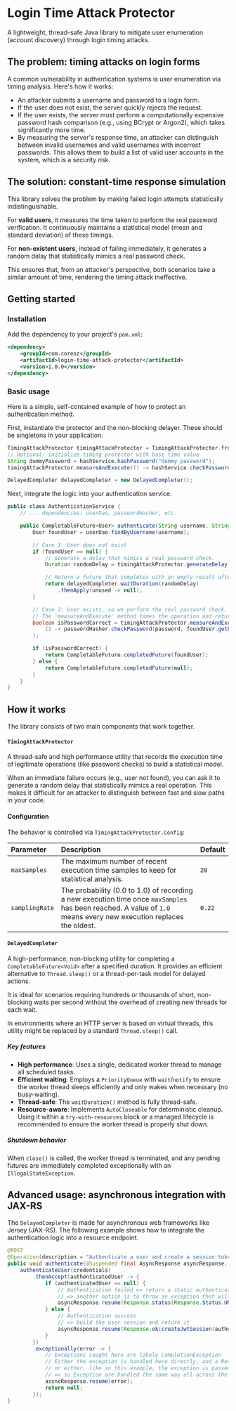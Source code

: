 # Login Time Attack Protector
A lightweight, thread-safe Java library to mitigate user enumeration (account discovery) through login timing attacks.

## The problem: timing attacks on login forms
A common vulnerability in authentication systems is user enumeration via timing analysis. Here's how it works:

* An attacker submits a username and password to a login form.
* If the user does not exist, the server quickly rejects the request.
* If the user exists, the server must perform a computationally expensive password hash comparison (e.g., using BCrypt or Argon2), which takes significantly more time.
* By measuring the server's response time, an attacker can distinguish between invalid usernames and valid usernames with incorrect passwords. This allows them to build a list of valid user accounts in the system, which is a security risk.

## The solution: constant-time response simulation
This library solves the problem by making failed login attempts statistically indistinguishable.

For **valid users**, it measures the time taken to perform the real password verification. It continuously maintains a statistical model (mean and standard deviation) of these timings.

For **non-existent users**, instead of failing immediately, it generates a random delay that statistically mimics a real password check.

This ensures that, from an attacker's perspective, both scenarios take a similar amount of time, rendering the timing attack ineffective.

## Getting started
### Installation
Add the dependency to your project's `pom.xml`:

```xml
<dependency>
    <groupId>com.coreoz</groupId>
    <artifactId>login-time-attack-protector</artifactId>
    <version>1.0.0</version>
</dependency>
```

### Basic usage
Here is a simple, self-contained example of how to protect an authentication method.

First, instantiate the protector and the non-blocking delayer. These should be singletons in your application.
```java
TimingAttackProtector timingAttackProtector = TimingAttackProtector.fromDefaultConfig();
// Optional: initialize timing protector with base time value
String dummyPassword = hashService.hashPassword("dummy password");
timingAttackProtector.measureAndExecute(() -> hashService.checkPassword("wrong-dummy-password", dummyPassword));

DelayedCompleter delayedCompleter = new DelayedCompleter();
```

Next, integrate the logic into your authentication service.
```java
public class AuthenticationService {
    // ... dependencies: userDao, passwordHasher, etc.

    public CompletableFuture<User> authenticate(String username, String password) {
        User foundUser = userDao.findByUsername(username);

        // Case 1: User does not exist
        if (foundUser == null) {
            // Generate a delay that mimics a real password check.
            Duration randomDelay = timingAttackProtector.generateDelay();

            // Return a future that completes with an empty result after the delay.
            return delayedCompleter.waitDuration(randomDelay)
                .thenApply(unused -> null);
        }

        // Case 2: User exists, so we perform the real password check.
        // The 'measureAndExecute' method times the operation and returns its result.
        boolean isPasswordCorrect = timingAttackProtector.measureAndExecute(
            () -> passwordHasher.checkPassword(password, foundUser.getPasswordHash())
        );

        if (isPasswordCorrect) {
            return CompletableFuture.completedFuture(foundUser);
        } else {
            return CompletableFuture.completedFuture(null);
        }
    }
}
```

## How it works
The library consists of two main components that work together.

#### `TimingAttackProtector`
A thread-safe and high performance utility that records the execution time of legitimate operations (like password checks) to build a statistical model.

When an immediate failure occurs (e.g., user not found), you can ask it to generate a random delay that statistically mimics a real operation. This makes it difficult for an attacker to distinguish between fast and slow paths in your code.

#### Configuration
The behavior is controlled via `TimingAttackProtector.Config`:

| Parameter      | Description                                                                                                                                                        | Default |
|:---------------|:-------------------------------------------------------------------------------------------------------------------------------------------------------------------|:--------|
| `maxSamples`   | The maximum number of recent execution time samples to keep for statistical analysis.                                                                              | `20`    |
| `samplingRate` | The probability (0.0 to 1.0) of recording a new execution time once `maxSamples` has been reached. A value of `1.0` means every new execution replaces the oldest. | `0.22`  |

#### `DelayedCompleter`
A high-performance, non-blocking utility for completing a `CompletableFuture<Void>` after a specified duration. It provides an efficient alternative to `Thread.sleep()` or a thread-per-task model for delayed actions.

It is ideal for scenarios requiring hundreds or thousands of short, non-blocking waits per second without the overhead of creating new threads for each wait.

In environments where an HTTP server is based on virtual threads, this utility might be replaced by a standard `Thread.sleep()` call.

##### Key features
* **High performance**: Uses a single, dedicated worker thread to manage all scheduled tasks.
* **Efficient waiting**: Employs a `PriorityQueue` with `wait`/`notify` to ensure the worker thread sleeps efficiently and only wakes when necessary (no busy-waiting).
* **Thread-safe**: The `waitDuration()` method is fully thread-safe.
* **Resource-aware**: Implements `AutoCloseable` for deterministic cleanup. Using it within a `try-with-resources` block or a managed lifecycle is recommended to ensure the worker thread is properly shut down.

##### Shutdown behavior
When `close()` is called, the worker thread is terminated, and any pending futures are immediately completed exceptionally with an `IllegalStateException`.

## Advanced usage: asynchronous integration with JAX-RS
The `DelayedCompleter` is made for asynchronous web frameworks like Jersey (JAX-RS). The following example shows how to integrate the authentication logic into a resource endpoint.

```java
@POST
@Operation(description = "Authenticate a user and create a session token")
public void authenticate(@Suspended final AsyncResponse asyncResponse, Credentials credentials) {
    authenticateUser(credentials)
        .thenAccept(authenticatedUser -> {
            if (authenticatedUser == null) {
                // Authentication failed => return a static authentication failed object
                // => another option is to throw an exception that will be handle by the global configured ExceptionMapper instance (see bellow)
                asyncResponse.resume(Response.status(Response.Status.UNAUTHORIZED).entity(FAILD_AUTHENTICATION_OBJECT).build());
            } else {
                // Authentication success
                // => build the user session and return it
                asyncResponse.resume(Response.ok(createJwtSession(authenticatedUser)).build());
            }
        })
        .exceptionally(error -> {
            // Exceptions caught here are likely CompletionException
            // Either the exception is handled here directly, and a Response is passed to the asyncResponse object
            // or either, like in this example, the exception is passed to the asyncResponse object so it is handled by the global configured ExceptionMapper instance
            // => so Exception are handled the same way all across the application
            asyncResponse.resume(error);
            return null;
        });
}
```
